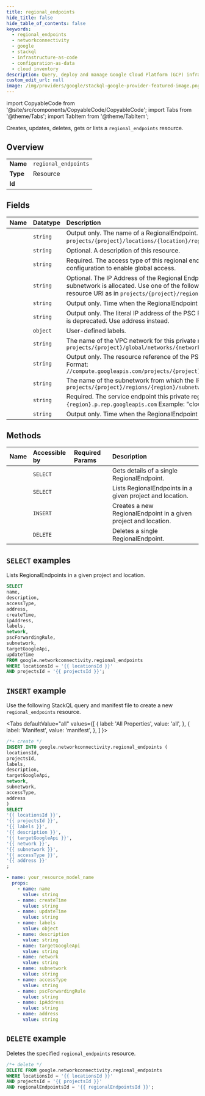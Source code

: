 ```yaml
---
title: regional_endpoints
hide_title: false
hide_table_of_contents: false
keywords:
  - regional_endpoints
  - networkconnectivity
  - google
  - stackql
  - infrastructure-as-code
  - configuration-as-data
  - cloud inventory
description: Query, deploy and manage Google Cloud Platform (GCP) infrastructure and resources using SQL
custom_edit_url: null
image: /img/providers/google/stackql-google-provider-featured-image.png
---
```


import CopyableCode from '@site/src/components/CopyableCode/CopyableCode';
import Tabs from '@theme/Tabs';
import TabItem from '@theme/TabItem';

Creates, updates, deletes, gets or lists a <code>regional_endpoints</code> resource.

## Overview
<table><tbody>
<tr><td><b>Name</b></td><td><code>regional_endpoints</code></td></tr>
<tr><td><b>Type</b></td><td>Resource</td></tr>
<tr><td><b>Id</b></td><td><CopyableCode code="google.networkconnectivity.regional_endpoints" /></td></tr>
</tbody></table>

## Fields
| Name | Datatype | Description |
|:-----|:---------|:------------|
| <CopyableCode code="name" /> | `string` | Output only. The name of a RegionalEndpoint. Format: `projects/{project}/locations/{location}/regionalEndpoints/{regional_endpoint}`. |
| <CopyableCode code="description" /> | `string` | Optional. A description of this resource. |
| <CopyableCode code="accessType" /> | `string` | Required. The access type of this regional endpoint. This field is reflected in the PSC Forwarding Rule configuration to enable global access. |
| <CopyableCode code="address" /> | `string` | Optional. The IP Address of the Regional Endpoint. When no address is provided, an IP from the subnetwork is allocated. Use one of the following formats: * IPv4 address as in `10.0.0.1` * Address resource URI as in `projects/{project}/regions/{region}/addresses/{address_name}` |
| <CopyableCode code="createTime" /> | `string` | Output only. Time when the RegionalEndpoint was created. |
| <CopyableCode code="ipAddress" /> | `string` | Output only. The literal IP address of the PSC Forwarding Rule created on behalf of the customer. This field is deprecated. Use address instead. |
| <CopyableCode code="labels" /> | `object` | User-defined labels. |
| <CopyableCode code="network" /> | `string` | The name of the VPC network for this private regional endpoint. Format: `projects/{project}/global/networks/{network}` |
| <CopyableCode code="pscForwardingRule" /> | `string` | Output only. The resource reference of the PSC Forwarding Rule created on behalf of the customer. Format: `//compute.googleapis.com/projects/{project}/regions/{region}/forwardingRules/{forwarding_rule_name}` |
| <CopyableCode code="subnetwork" /> | `string` | The name of the subnetwork from which the IP address will be allocated. Format: `projects/{project}/regions/{region}/subnetworks/{subnetwork}` |
| <CopyableCode code="targetGoogleApi" /> | `string` | Required. The service endpoint this private regional endpoint connects to. Format: `{apiname}.{region}.p.rep.googleapis.com` Example: "cloudkms.us-central1.p.rep.googleapis.com". |
| <CopyableCode code="updateTime" /> | `string` | Output only. Time when the RegionalEndpoint was updated. |

## Methods
| Name | Accessible by | Required Params | Description |
|:-----|:--------------|:----------------|:------------|
| <CopyableCode code="get" /> | `SELECT` | <CopyableCode code="locationsId, projectsId, regionalEndpointsId" /> | Gets details of a single RegionalEndpoint. |
| <CopyableCode code="list" /> | `SELECT` | <CopyableCode code="locationsId, projectsId" /> | Lists RegionalEndpoints in a given project and location. |
| <CopyableCode code="create" /> | `INSERT` | <CopyableCode code="locationsId, projectsId" /> | Creates a new RegionalEndpoint in a given project and location. |
| <CopyableCode code="delete" /> | `DELETE` | <CopyableCode code="locationsId, projectsId, regionalEndpointsId" /> | Deletes a single RegionalEndpoint. |

## `SELECT` examples

Lists RegionalEndpoints in a given project and location.

```sql
SELECT
name,
description,
accessType,
address,
createTime,
ipAddress,
labels,
network,
pscForwardingRule,
subnetwork,
targetGoogleApi,
updateTime
FROM google.networkconnectivity.regional_endpoints
WHERE locationsId = '{{ locationsId }}'
AND projectsId = '{{ projectsId }}';
```

## `INSERT` example

Use the following StackQL query and manifest file to create a new <code>regional_endpoints</code> resource.

<Tabs
    defaultValue="all"
    values={[
        { label: 'All Properties', value: 'all', },
        { label: 'Manifest', value: 'manifest', },
    ]
}>
<TabItem value="all">

```sql
/*+ create */
INSERT INTO google.networkconnectivity.regional_endpoints (
locationsId,
projectsId,
labels,
description,
targetGoogleApi,
network,
subnetwork,
accessType,
address
)
SELECT 
'{{ locationsId }}',
'{{ projectsId }}',
'{{ labels }}',
'{{ description }}',
'{{ targetGoogleApi }}',
'{{ network }}',
'{{ subnetwork }}',
'{{ accessType }}',
'{{ address }}'
;
```
</TabItem>
<TabItem value="manifest">

```yaml
- name: your_resource_model_name
  props:
    - name: name
      value: string
    - name: createTime
      value: string
    - name: updateTime
      value: string
    - name: labels
      value: object
    - name: description
      value: string
    - name: targetGoogleApi
      value: string
    - name: network
      value: string
    - name: subnetwork
      value: string
    - name: accessType
      value: string
    - name: pscForwardingRule
      value: string
    - name: ipAddress
      value: string
    - name: address
      value: string

```
</TabItem>
</Tabs>

## `DELETE` example

Deletes the specified <code>regional_endpoints</code> resource.

```sql
/*+ delete */
DELETE FROM google.networkconnectivity.regional_endpoints
WHERE locationsId = '{{ locationsId }}'
AND projectsId = '{{ projectsId }}'
AND regionalEndpointsId = '{{ regionalEndpointsId }}';
```
